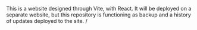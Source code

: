 This is a website designed through Vite, with React. It will be deployed on a separate website, but this repository is functioning as backup and a history of updates deployed to the site.
/

